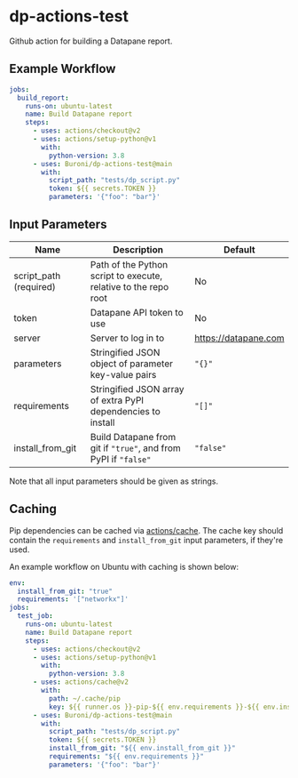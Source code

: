 # dp-actions-test
Github action for building a Datapane report.

## Example Workflow

```yaml
jobs:
  build_report:
    runs-on: ubuntu-latest
    name: Build Datapane report
    steps:
      - uses: actions/checkout@v2
      - uses: actions/setup-python@v1
        with:
          python-version: 3.8
      - uses: Buroni/dp-actions-test@main
        with:
          script_path: "tests/dp_script.py"
          token: ${{ secrets.TOKEN }}
          parameters: '{"foo": "bar"}'
```

## Input Parameters

| Name | Description | Default | 
|--|--|--|
| script_path (required) | Path of the Python script to execute, relative to the repo root  | No |
| token | Datapane API token to use | No |
| server | Server to log in to | https://datapane.com |
| parameters | Stringified JSON object of parameter key-value pairs | `"{}"`
| requirements | Stringified JSON array of extra PyPI dependencies to install | `"[]"`
| install_from_git | Build Datapane from git if `"true"`, and from PyPI if `"false"` | `"false"`

Note that all input parameters should be given as strings.

## Caching
Pip dependencies can be cached via [actions/cache](https://docs.github.com/en/free-pro-team@latest/actions/guides/building-and-testing-python#caching-dependencies).
The cache key should contain the `requirements` and `install_from_git` input parameters, if they're used. 

An example workflow on Ubuntu with caching is shown below:

```yaml
env:
  install_from_git: "true"
  requirements: '["networkx"]'
jobs:
  test_job:
    runs-on: ubuntu-latest
    name: Build Datapane report
    steps:
      - uses: actions/checkout@v2
      - uses: actions/setup-python@v1
        with:
          python-version: 3.8
      - uses: actions/cache@v2
        with:
          path: ~/.cache/pip
          key: ${{ runner.os }}-pip-${{ env.requirements }}-${{ env.install_from_git }}
      - uses: Buroni/dp-actions-test@main
        with:
          script_path: "tests/dp_script.py"
          token: ${{ secrets.TOKEN }}
          install_from_git: "${{ env.install_from_git }}"
          requirements: "${{ env.requirements }}"
          parameters: '{"foo": "bar"}'
```
